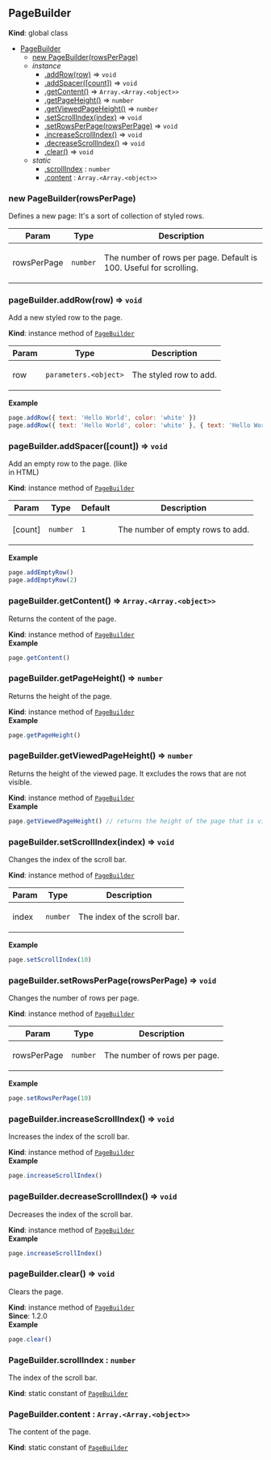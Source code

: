 <a name="PageBuilder"></a>

## PageBuilder
**Kind**: global class  

* [PageBuilder](#PageBuilder)
    * [new PageBuilder(rowsPerPage)](#new_PageBuilder_new)
    * _instance_
        * [.addRow(row)](#PageBuilder+addRow) ⇒ <code>void</code>
        * [.addSpacer([count])](#PageBuilder+addSpacer) ⇒ <code>void</code>
        * [.getContent()](#PageBuilder+getContent) ⇒ <code>Array.&lt;Array.&lt;object&gt;&gt;</code>
        * [.getPageHeight()](#PageBuilder+getPageHeight) ⇒ <code>number</code>
        * [.getViewedPageHeight()](#PageBuilder+getViewedPageHeight) ⇒ <code>number</code>
        * [.setScrollIndex(index)](#PageBuilder+setScrollIndex) ⇒ <code>void</code>
        * [.setRowsPerPage(rowsPerPage)](#PageBuilder+setRowsPerPage) ⇒ <code>void</code>
        * [.increaseScrollIndex()](#PageBuilder+increaseScrollIndex) ⇒ <code>void</code>
        * [.decreaseScrollIndex()](#PageBuilder+decreaseScrollIndex) ⇒ <code>void</code>
        * [.clear()](#PageBuilder+clear) ⇒ <code>void</code>
    * _static_
        * [.scrollIndex](#PageBuilder.scrollIndex) : <code>number</code>
        * [.content](#PageBuilder.content) : <code>Array.&lt;Array.&lt;object&gt;&gt;</code>

<a name="new_PageBuilder_new"></a>

### new PageBuilder(rowsPerPage)
<p>Defines a new page:
It's a sort of collection of styled rows.</p>


| Param | Type | Description |
| --- | --- | --- |
| rowsPerPage | <code>number</code> | <p>The number of rows per page. Default is 100. Useful for scrolling.</p> |

<a name="PageBuilder+addRow"></a>

### pageBuilder.addRow(row) ⇒ <code>void</code>
<p>Add a new styled row to the page.</p>

**Kind**: instance method of [<code>PageBuilder</code>](#PageBuilder)  

| Param | Type | Description |
| --- | --- | --- |
| row | <code>parameters.&lt;object&gt;</code> | <p>The styled row to add.</p> |

**Example**  
```js
page.addRow({ text: 'Hello World', color: 'white' })page.addRow({ text: 'Hello World', color: 'white' }, { text: 'Hello World', color: 'white' })
```
<a name="PageBuilder+addSpacer"></a>

### pageBuilder.addSpacer([count]) ⇒ <code>void</code>
<p>Add an empty row to the page. (like <br /> in HTML)</p>

**Kind**: instance method of [<code>PageBuilder</code>](#PageBuilder)  

| Param | Type | Default | Description |
| --- | --- | --- | --- |
| [count] | <code>number</code> | <code>1</code> | <p>The number of empty rows to add.</p> |

**Example**  
```js
page.addEmptyRow()page.addEmptyRow(2)
```
<a name="PageBuilder+getContent"></a>

### pageBuilder.getContent() ⇒ <code>Array.&lt;Array.&lt;object&gt;&gt;</code>
<p>Returns the content of the page.</p>

**Kind**: instance method of [<code>PageBuilder</code>](#PageBuilder)  
**Example**  
```js
page.getContent()
```
<a name="PageBuilder+getPageHeight"></a>

### pageBuilder.getPageHeight() ⇒ <code>number</code>
<p>Returns the height of the page.</p>

**Kind**: instance method of [<code>PageBuilder</code>](#PageBuilder)  
**Example**  
```js
page.getPageHeight()
```
<a name="PageBuilder+getViewedPageHeight"></a>

### pageBuilder.getViewedPageHeight() ⇒ <code>number</code>
<p>Returns the height of the viewed page. It excludes the rows that are not visible.</p>

**Kind**: instance method of [<code>PageBuilder</code>](#PageBuilder)  
**Example**  
```js
page.getViewedPageHeight() // returns the height of the page that is visible
```
<a name="PageBuilder+setScrollIndex"></a>

### pageBuilder.setScrollIndex(index) ⇒ <code>void</code>
<p>Changes the index of the scroll bar.</p>

**Kind**: instance method of [<code>PageBuilder</code>](#PageBuilder)  

| Param | Type | Description |
| --- | --- | --- |
| index | <code>number</code> | <p>The index of the scroll bar.</p> |

**Example**  
```js
page.setScrollIndex(10)
```
<a name="PageBuilder+setRowsPerPage"></a>

### pageBuilder.setRowsPerPage(rowsPerPage) ⇒ <code>void</code>
<p>Changes the number of rows per page.</p>

**Kind**: instance method of [<code>PageBuilder</code>](#PageBuilder)  

| Param | Type | Description |
| --- | --- | --- |
| rowsPerPage | <code>number</code> | <p>The number of rows per page.</p> |

**Example**  
```js
page.setRowsPerPage(10)
```
<a name="PageBuilder+increaseScrollIndex"></a>

### pageBuilder.increaseScrollIndex() ⇒ <code>void</code>
<p>Increases the index of the scroll bar.</p>

**Kind**: instance method of [<code>PageBuilder</code>](#PageBuilder)  
**Example**  
```js
page.increaseScrollIndex()
```
<a name="PageBuilder+decreaseScrollIndex"></a>

### pageBuilder.decreaseScrollIndex() ⇒ <code>void</code>
<p>Decreases the index of the scroll bar.</p>

**Kind**: instance method of [<code>PageBuilder</code>](#PageBuilder)  
**Example**  
```js
page.increaseScrollIndex()
```
<a name="PageBuilder+clear"></a>

### pageBuilder.clear() ⇒ <code>void</code>
<p>Clears the page.</p>

**Kind**: instance method of [<code>PageBuilder</code>](#PageBuilder)  
**Since**: 1.2.0  
**Example**  
```js
page.clear()
```
<a name="PageBuilder.scrollIndex"></a>

### PageBuilder.scrollIndex : <code>number</code>
<p>The index of the scroll bar.</p>

**Kind**: static constant of [<code>PageBuilder</code>](#PageBuilder)  
<a name="PageBuilder.content"></a>

### PageBuilder.content : <code>Array.&lt;Array.&lt;object&gt;&gt;</code>
<p>The content of the page.</p>

**Kind**: static constant of [<code>PageBuilder</code>](#PageBuilder)  

